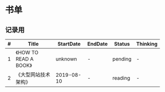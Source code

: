 # 书单 

## 记录用

| # | Title | StartDate | EndDate | Status | Thinking |
|---| ----- | --------- | ------- | ------ | -------- |
| 1 | 《HOW TO READ A BOOK》 | unknown | - | pending | - |
| 2 | 《大型网站技术架构》 | 2019-08-10 | - | reading | - |
